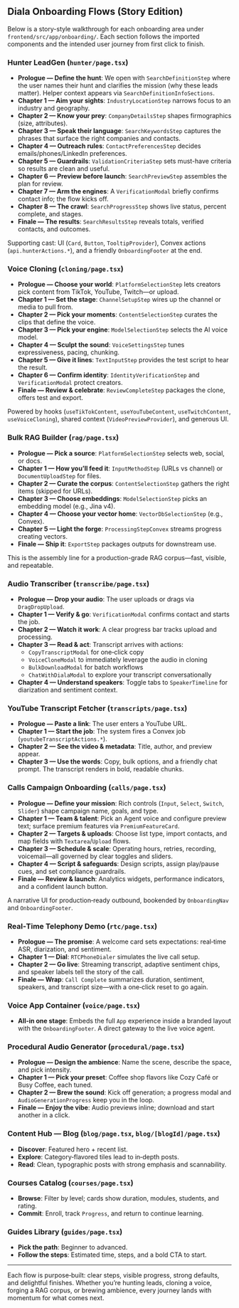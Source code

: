 ## Diala Onboarding Flows (Story Edition)

Below is a story-style walkthrough for each onboarding area under `frontend/src/app/onboarding/`. Each section follows the imported components and the intended user journey from first click to finish.

### Hunter LeadGen (`hunter/page.tsx`)
- **Prologue — Define the hunt**: We open with `SearchDefinitionStep` where the user names their hunt and clarifies the mission (why these leads matter). Helper context appears via `SearchDefinitionInfoSections`.
- **Chapter 1 — Aim your sights**: `IndustryLocationStep` narrows focus to an industry and geography.
- **Chapter 2 — Know your prey**: `CompanyDetailsStep` shapes firmographics (size, attributes).
- **Chapter 3 — Speak their language**: `SearchKeywordsStep` captures the phrases that surface the right companies and contacts.
- **Chapter 4 — Outreach rules**: `ContactPreferencesStep` decides emails/phones/LinkedIn preferences.
- **Chapter 5 — Guardrails**: `ValidationCriteriaStep` sets must-have criteria so results are clean and useful.
- **Chapter 6 — Preview before launch**: `SearchPreviewStep` assembles the plan for review.
- **Chapter 7 — Arm the engines**: A `VerificationModal` briefly confirms contact info; the flow kicks off.
- **Chapter 8 — The crawl**: `SearchProgressStep` shows live status, percent complete, and stages.
- **Finale — The results**: `SearchResultsStep` reveals totals, verified contacts, and outcomes.

Supporting cast: UI (`Card`, `Button`, `TooltipProvider`), Convex actions (`api.hunterActions.*`), and a friendly `OnboardingFooter` at the end.

### Voice Cloning (`cloning/page.tsx`)
- **Prologue — Choose your world**: `PlatformSelectionStep` lets creators pick content from TikTok, YouTube, Twitch—or upload.
- **Chapter 1 — Set the stage**: `ChannelSetupStep` wires up the channel or media to pull from.
- **Chapter 2 — Pick your moments**: `ContentSelectionStep` curates the clips that define the voice.
- **Chapter 3 — Pick your engine**: `ModelSelectionStep` selects the AI voice model.
- **Chapter 4 — Sculpt the sound**: `VoiceSettingsStep` tunes expressiveness, pacing, chunking.
- **Chapter 5 — Give it lines**: `TextInputStep` provides the test script to hear the result.
- **Chapter 6 — Confirm identity**: `IdentityVerificationStep` and `VerificationModal` protect creators.
- **Finale — Review & celebrate**: `ReviewCompleteStep` packages the clone, offers test and export.

Powered by hooks (`useTikTokContent`, `useYouTubeContent`, `useTwitchContent`, `useVoiceCloning`), shared context (`VideoPreviewProvider`), and generous UI.

### Bulk RAG Builder (`rag/page.tsx`)
- **Prologue — Pick a source**: `PlatformSelectionStep` selects web, social, or docs.
- **Chapter 1 — How you’ll feed it**: `InputMethodStep` (URLs vs channel) or `DocumentUploadStep` for files.
- **Chapter 2 — Curate the corpus**: `ContentSelectionStep` gathers the right items (skipped for URLs).
- **Chapter 3 — Choose embeddings**: `ModelSelectionStep` picks an embedding model (e.g., Jina v4).
- **Chapter 4 — Choose your vector home**: `VectorDbSelectionStep` (e.g., Convex).
- **Chapter 5 — Light the forge**: `ProcessingStepConvex` streams progress creating vectors.
- **Finale — Ship it**: `ExportStep` packages outputs for downstream use.

This is the assembly line for a production-grade RAG corpus—fast, visible, and repeatable.

### Audio Transcriber (`transcribe/page.tsx`)
- **Prologue — Drop your audio**: The user uploads or drags via `DragDropUpload`.
- **Chapter 1 — Verify & go**: `VerificationModal` confirms contact and starts the job.
- **Chapter 2 — Watch it work**: A clear progress bar tracks upload and processing.
- **Chapter 3 — Read & act**: Transcript arrives with actions:
  - `CopyTranscriptModal` for one‑click copy
  - `VoiceCloneModal` to immediately leverage the audio in cloning
  - `BulkDownloadModal` for batch workflows
  - `ChatWithDialaModal` to explore your transcript conversationally
- **Chapter 4 — Understand speakers**: Toggle tabs to `SpeakerTimeline` for diarization and sentiment context.

### YouTube Transcript Fetcher (`transcripts/page.tsx`)
- **Prologue — Paste a link**: The user enters a YouTube URL.
- **Chapter 1 — Start the job**: The system fires a Convex job (`youtubeTranscriptActions.*`).
- **Chapter 2 — See the video & metadata**: Title, author, and preview appear.
- **Chapter 3 — Use the words**: Copy, bulk options, and a friendly chat prompt. The transcript renders in bold, readable chunks.

### Calls Campaign Onboarding (`calls/page.tsx`)
- **Prologue — Define your mission**: Rich controls (`Input`, `Select`, `Switch`, `Slider`) shape campaign name, goals, and type.
- **Chapter 1 — Team & talent**: Pick an Agent voice and configure preview text; surface premium features via `PremiumFeatureCard`.
- **Chapter 2 — Targets & uploads**: Choose list type, import contacts, and map fields with `Textarea`/`Upload` flows.
- **Chapter 3 — Schedule & scale**: Operating hours, retries, recording, voicemail—all governed by clear toggles and sliders.
- **Chapter 4 — Script & safeguards**: Design scripts, assign play/pause cues, and set compliance guardrails.
- **Finale — Review & launch**: Analytics widgets, performance indicators, and a confident launch button.

A narrative UI for production‑ready outbound, bookended by `OnboardingNav` and `OnboardingFooter`.

### Real‑Time Telephony Demo (`rtc/page.tsx`)
- **Prologue — The promise**: A welcome card sets expectations: real‑time ASR, diarization, and sentiment.
- **Chapter 1 — Dial**: `RTCPhoneDialer` simulates the live call setup.
- **Chapter 2 — Go live**: Streaming transcript, adaptive sentiment chips, and speaker labels tell the story of the call.
- **Finale — Wrap**: `Call Complete` summarizes duration, sentiment, speakers, and transcript size—with a one‑click reset to go again.

### Voice App Container (`voice/page.tsx`)
- **All‑in one stage**: Embeds the full `App` experience inside a branded layout with the `OnboardingFooter`. A direct gateway to the live voice agent.

### Procedural Audio Generator (`procedural/page.tsx`)
- **Prologue — Design the ambience**: Name the scene, describe the space, and pick intensity.
- **Chapter 1 — Pick your preset**: Coffee shop flavors like Cozy Café or Busy Coffee, each tuned.
- **Chapter 2 — Brew the sound**: Kick off generation; a progress modal and `AudioGenerationProgress` keep you in the loop.
- **Finale — Enjoy the vibe**: Audio previews inline; download and start another in a click.

### Content Hub — Blog (`blog/page.tsx`, `blog/[blogId]/page.tsx`)
- **Discover**: Featured hero + recent list.
- **Explore**: Category‑flavored tiles lead to in‑depth posts.
- **Read**: Clean, typographic posts with strong emphasis and scannability.

### Courses Catalog (`courses/page.tsx`)
- **Browse**: Filter by level; cards show duration, modules, students, and rating.
- **Commit**: Enroll, track `Progress`, and return to continue learning.

### Guides Library (`guides/page.tsx`)
- **Pick the path**: Beginner to advanced.
- **Follow the steps**: Estimated time, steps, and a bold CTA to start.

---

Each flow is purpose‑built: clear steps, visible progress, strong defaults, and delightful finishes. Whether you’re hunting leads, cloning a voice, forging a RAG corpus, or brewing ambience, every journey lands with momentum for what comes next.